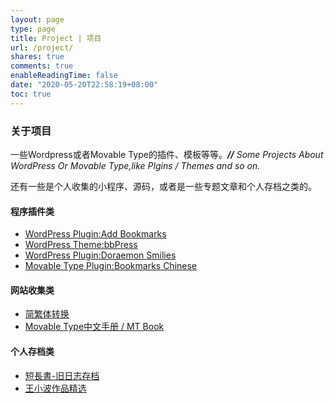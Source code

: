 ```yaml
---
layout: page
type: page
title: Project | 项目
url: /project/
shares: true
comments: true
enableReadingTime: false
date: "2020-05-20T22:58:19+08:00"
toc: true
---
```


### 关于项目

一些Wordpress或者Movable Type的插件、模板等等。***//*** *Some Projects About WordPress Or Movable Type,like Plgins / Themes and so on.*

还有一些是个人收集的小程序、源码，或者是一些专题文章和个人存档之类的。

#### 程序插件类

- [WordPress Plugin:Add Bookmarks](https://zhu8.net/blog/2006/09/wordpress-plugin-add-bookmarks.html)
- [WordPress Theme:bbPress](https://zhu8.net/project/bbpress-theme.html)
- [WordPress Plugin:Doraemon Smilies](https://zhu8.net/project/doraemon-smilies.html)
- [Movable Type Plugin:Bookmarks Chinese](https://zhu8.net/blog/2009/06/bookmarks-chinese.html)

#### 网站收集类

- [简繁体转换](/tools/chinese-converter/)
- [Movable Type中文手册 / MT Book](/mtbook/)

#### 个人存档类

- [短長書-旧日志存档](/old/)
- [王小波作品精选](/wang2/)